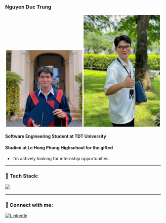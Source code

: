 <h3>Nguyen Duc Trung</h3>
<div align="center">
  <img src="https://raw.githubusercontent.com/ductrung17/ductrung17/main/banner.jpg" alt="Banner1" width="49%" />
  <img src="https://raw.githubusercontent.com/ductrung17/ductrung17/main/banner-2.jpg" alt="Banner2" width="49%" />
</div>

<h4>Software Engineering Student at TDT University</h4>
<h4>Studied at Le Hong Phong Highschool for the gifted</h4>

- I'm actively looking for internship opportunities.

---
### 🧰 Tech Stack:
<p align="left">
  <img src="https://skillicons.dev/icons?i=js,nodejs,react,flutter,mongodb,androidstudio,php,laravel,mysql,firebase,github,vscode&theme=dark" />
</p>

---
### 🔗 Connect with me:
[![LinkedIn](https://img.shields.io/badge/LinkedIn-blue?logo=linkedin&style=for-the-badge)](https://www.linkedin.com/in/ductrung17)
